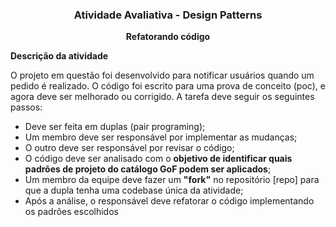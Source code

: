 <center>

### Atividade Avaliativa - Design Patterns

**Refatorando código**

</center>

**Descrição da atividade**

O projeto em questão foi desenvolvido para notificar usuários quando um pedido é realizado. O código foi escrito para uma prova de conceito (poc), e agora deve ser melhorado ou corrigido. A tarefa deve seguir os seguintes passos:

- Deve ser feita em duplas (pair programing);
- Um membro deve ser responsável por implementar as mudanças;
- O outro deve ser responsável por revisar o código;
- O código deve ser analisado com o **objetivo de identificar quais padrões de projeto do catálogo GoF podem ser aplicados**;
- Um membro da equipe deve fazer um **"fork"** no repositório [repo] para que a dupla tenha uma 
codebase única da atividade;
- Após a análise, o responsável deve refatorar o código implementando os padrões escolhidos
